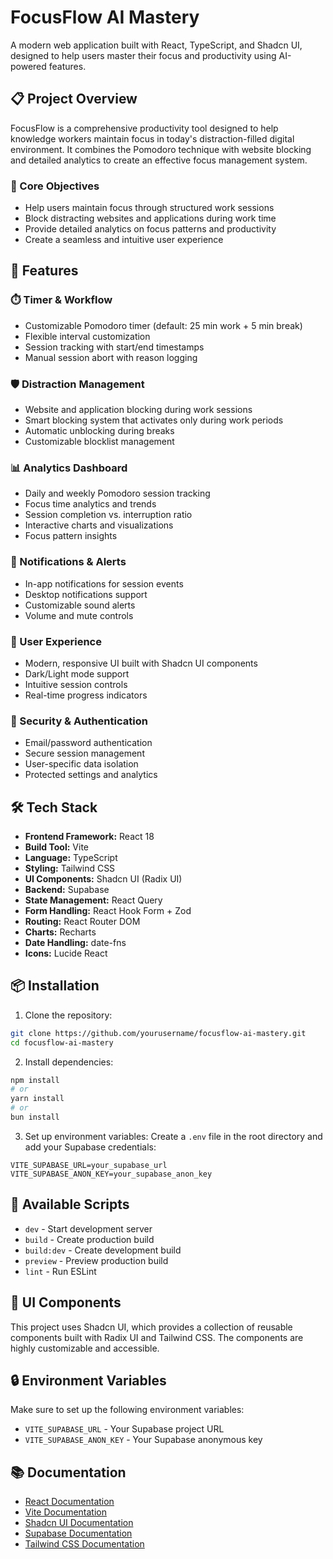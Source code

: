 # FocusFlow AI Mastery

A modern web application built with React, TypeScript, and Shadcn UI, designed to help users master their focus and productivity using AI-powered features.

## 📋 Project Overview

FocusFlow is a comprehensive productivity tool designed to help knowledge workers maintain focus in today's distraction-filled digital environment. It combines the Pomodoro technique with website blocking and detailed analytics to create an effective focus management system.

### 🎯 Core Objectives
- Help users maintain focus through structured work sessions
- Block distracting websites and applications during work time
- Provide detailed analytics on focus patterns and productivity
- Create a seamless and intuitive user experience

## 🚀 Features

### ⏱️ Timer & Workflow
- Customizable Pomodoro timer (default: 25 min work + 5 min break)
- Flexible interval customization
- Session tracking with start/end timestamps
- Manual session abort with reason logging

### 🛡️ Distraction Management
- Website and application blocking during work sessions
- Smart blocking system that activates only during work periods
- Automatic unblocking during breaks
- Customizable blocklist management

### 📊 Analytics Dashboard
- Daily and weekly Pomodoro session tracking
- Focus time analytics and trends
- Session completion vs. interruption ratio
- Interactive charts and visualizations
- Focus pattern insights

### 🔔 Notifications & Alerts
- In-app notifications for session events
- Desktop notifications support
- Customizable sound alerts
- Volume and mute controls

### 🎨 User Experience
- Modern, responsive UI built with Shadcn UI components
- Dark/Light mode support
- Intuitive session controls
- Real-time progress indicators

### 🔐 Security & Authentication
- Email/password authentication
- Secure session management
- User-specific data isolation
- Protected settings and analytics

## 🛠️ Tech Stack

- **Frontend Framework:** React 18
- **Build Tool:** Vite
- **Language:** TypeScript
- **Styling:** Tailwind CSS
- **UI Components:** Shadcn UI (Radix UI)
- **Backend:** Supabase
- **State Management:** React Query
- **Form Handling:** React Hook Form + Zod
- **Routing:** React Router DOM
- **Charts:** Recharts
- **Date Handling:** date-fns
- **Icons:** Lucide React

## 📦 Installation

1. Clone the repository:
```bash
git clone https://github.com/yourusername/focusflow-ai-mastery.git
cd focusflow-ai-mastery
```

2. Install dependencies:
```bash
npm install
# or
yarn install
# or
bun install
```

3. Set up environment variables:
Create a `.env` file in the root directory and add your Supabase credentials:
```env
VITE_SUPABASE_URL=your_supabase_url
VITE_SUPABASE_ANON_KEY=your_supabase_anon_key
```


## 📝 Available Scripts

- `dev` - Start development server
- `build` - Create production build
- `build:dev` - Create development build
- `preview` - Preview production build
- `lint` - Run ESLint

## 🎨 UI Components

This project uses Shadcn UI, which provides a collection of reusable components built with Radix UI and Tailwind CSS. The components are highly customizable and accessible.

## 🔒 Environment Variables

Make sure to set up the following environment variables:

- `VITE_SUPABASE_URL` - Your Supabase project URL
- `VITE_SUPABASE_ANON_KEY` - Your Supabase anonymous key

## 📚 Documentation

- [React Documentation](https://react.dev/)
- [Vite Documentation](https://vitejs.dev/)
- [Shadcn UI Documentation](https://ui.shadcn.com/)
- [Supabase Documentation](https://supabase.com/docs)
- [Tailwind CSS Documentation](https://tailwindcss.com/docs)


